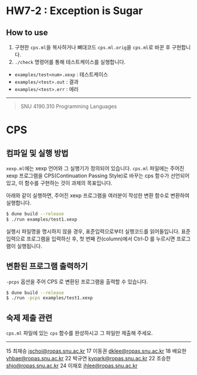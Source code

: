 # HW7-2 : Exception is Sugar
## How to use
1. 구현한 `cps.ml`을 복사하거나 뼈대코드 `cps.ml.orig`을 `cps.ml`로 바꾼 후 구현합니다.
2. `./check` 명령어를 통해 테스트케이스를 실행합니다.

- `examples/test<num>.xexp` : 테스트케이스
- `examples/<test>.out` : 결과
- `examples/<test>.err` : 에러

---

> SNU 4190.310 Programming Languages

# CPS

## 컴파일 및 실행 방법

`xexp.ml`에는 xexp 언어와 그 실행기가 정의되어 있습니다.
`cps.ml` 파일에는 주어진 xexp 프로그램을 CPS(Continuation Passing Style)로 바꾸는 cps 함수가 선언되어 있고, 이 함수를 구현하는 것이 과제의 목표입니다.

아래와 같이 실행하면, 주어진 xexp 프로그램을 여러분이 작성한 변환 함수로 변환하여 실행합니다.

```sh
$ dune build --release
$ ./run examples/test1.xexp
```

실행시 파일명을 명시하지 않을 경우, 표준입력으로부터 실행코드를 읽어들입니다.
표준 입력으로 프로그램을 입력하신 후, 첫 번째 칸(column)에서 Ctrl-D 를 누르시면 프로그램이 실행됩니다.

## 변환된 프로그램 출력하기

`-pcps` 옵션을 주어 CPS 로 변환된 프로그램을 출력할 수 있습니다.

```sh
$ dune build --release
$ ./run -pcps examples/test1.xexp
```

## 숙제 제출 관련

`cps.ml` 파일에 있는 `cps` 함수를 완성하시고 그 파일만 제출해 주세요.


---
15 최재승 <jschoi@ropas.snu.ac.kr>
17 이동권 <dklee@ropas.snu.ac.kr>
18 배요한 <yhbae@ropas.snu.ac.kr>
22 박규연 <kypark@ropas.snu.ac.kr>
22 조승한 <shjo@ropas.snu.ac.kr>
24 이재호 <jhlee@ropas.snu.ac.kr>
